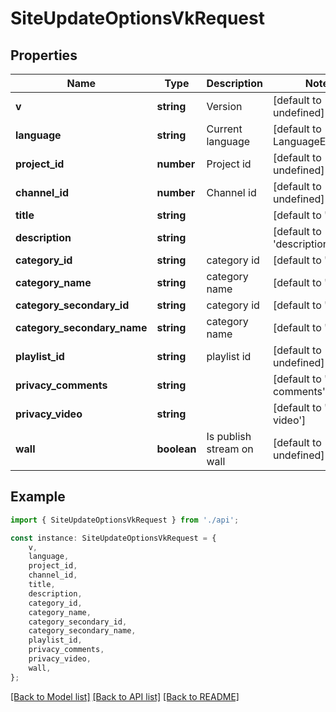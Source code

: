 # SiteUpdateOptionsVkRequest


## Properties

Name | Type | Description | Notes
------------ | ------------- | ------------- | -------------
**v** | **string** | Version | [default to undefined]
**language** | **string** | Current language | [default to LanguageEnum_en]
**project_id** | **number** | Project id | [default to undefined]
**channel_id** | **number** | Channel id | [default to undefined]
**title** | **string** |  | [default to 'title']
**description** | **string** |  | [default to 'description']
**category_id** | **string** | category id | [default to '42']
**category_name** | **string** | category name | [default to 'name']
**category_secondary_id** | **string** | category id | [default to '42']
**category_secondary_name** | **string** | category name | [default to 'name']
**playlist_id** | **string** | playlist id | [default to undefined]
**privacy_comments** | **string** |  | [default to 'privacy comments']
**privacy_video** | **string** |  | [default to 'privacy video']
**wall** | **boolean** | Is publish stream on wall | [default to undefined]

## Example

```typescript
import { SiteUpdateOptionsVkRequest } from './api';

const instance: SiteUpdateOptionsVkRequest = {
    v,
    language,
    project_id,
    channel_id,
    title,
    description,
    category_id,
    category_name,
    category_secondary_id,
    category_secondary_name,
    playlist_id,
    privacy_comments,
    privacy_video,
    wall,
};
```

[[Back to Model list]](../README.md#documentation-for-models) [[Back to API list]](../README.md#documentation-for-api-endpoints) [[Back to README]](../README.md)
